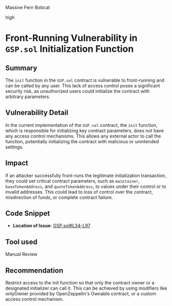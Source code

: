Massive Fern Bobcat

high

# Front-Running Vulnerability in `GSP.sol` Initialization Function

## Summary
The `init` function in the `GSP.sol` contract is vulnerable to front-running and can be called by any user. This lack of access control poses a significant security risk, as unauthorized users could initialize the contract with arbitrary parameters.


## Vulnerability Detail
In the current implementation of the `GSP.sol` contract, the `init` function, which is responsible for initializing key contract parameters, does not have any access control mechanisms. This allows any external actor to call the function, potentially initializing the contract with malicious or unintended settings.


## Impact
If an attacker successfully front-runs the legitimate initialization transaction, they could set critical contract parameters, such as `maintainer`, `baseTokenAddress`, and `quoteTokenAddress`, to values under their control or to invalid addresses. This could lead to loss of control over the contract, misdirection of funds, or complete contract failure.

## Code Snippet
- **Location of Issue**: [GSP.sol#L34-L97](https://github.com/sherlock-audit/2023-12-dodo-gsp/blob/main/dodo-gassaving-pool/contracts/GasSavingPool/impl/GSP.sol#L34-L97)


## Tool used

Manual Review

## Recommendation
Restrict access to the init function so that only the contract owner or a designated initializer can call it. This can be achieved by using modifiers like onlyOwner provided by OpenZeppelin's Ownable contract, or a custom access control mechanism.